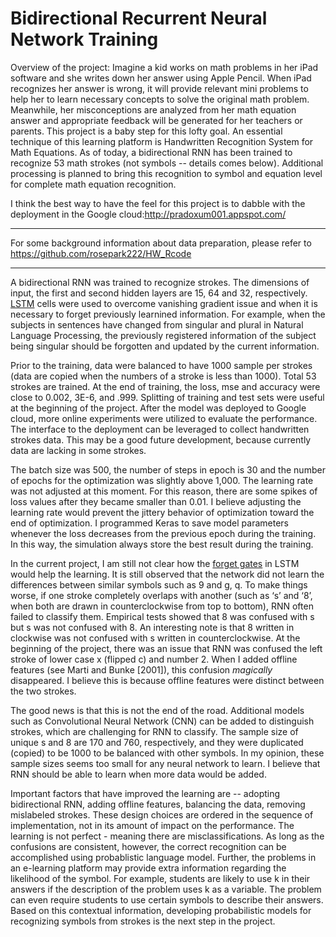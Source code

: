 # Bidirectional Recurrent Neural Network Training 

Overview of the project: Imagine a kid works on math problems in her iPad software and she writes down her answer using Apple Pencil. When iPad recognizes her answer is wrong, it will provide relevant mini problems to help her to learn necessary concepts to solve the original math problem. Meanwhile, her misconceptions are analyzed from her math equation answer and appropriate feedback will be generated for her teachers or parents. This project is a baby step for this lofty goal. An essential technique of this learning platform is Handwritten Recognition System for Math Equations. As of today, a bidirectional RNN has been trained to recognize 53 math strokes (not symbols -- details comes below). Additional processing is planned to bring this recognition to symbol and equation level for complete math equation recognition.

I think the best way to have the feel for this project is to dabble with the deployment in the Google cloud:http://pradoxum001.appspot.com/

---

For some background information about data preparation, please refer to https://github.com/rosepark222/HW_Rcode

---

A bidirectional RNN was trained to recognize strokes. The dimensions of input, the first and second hidden layers are 15, 64 and 32, respectively. [LSTM](http://colah.github.io/posts/2015-08-Understanding-LSTMs/) cells were used to overcome vanishing gradient issue and when it is necessary to forget previously learnined information. For example, when the subjects in sentences have changed from singular and plural in Natural Language Processing, the previously registered information of the subject being singular should be forgotten and updated by the current information. 

Prior to the training, data were balanced to have 1000 sample per strokes (data are copied when the numbers of a stroke is less than 1000). Total 53 strokes are trained. At the end of training, the loss, mse and accuracy were close to 0.002, 3E-6, and .999. Splitting of training and test sets were useful at the beginning of the project. After the model was deployed to Google cloud, more online experiments were utilized to evaluate the performance. The interface to the deployment can be leveraged to collect handwritten strokes data. This may be a good future development, because currently data are lacking in some strokes. 

The batch size was 500, the number of steps in epoch is 30 and the number of epochs for the optimization was slightly above 1,000. The learning rate was not adjusted at this moment. For this reason, there are some spikes of loss values after they became smaller than 0.01. I believe adjusting the learning rate would prevent the jittery behavior of optimization toward the end of optimization. I programmed Keras to save model parameters whenever the loss decreases from the previous epoch during the training. In this way, the simulation always store the best result during the training.

In the current project, I am still not clear how the [forget gates](https://datascience.stackexchange.com/questions/19196/forget-layer-in-a-recurrent-neural-network-rnn) in LSTM would help the learning. It is still observed that the network did not learn the differences between similar symbols such as 9 and g, q. To make things worse, if one stroke completely overlaps with another (such as ‘s’ and ‘8’, when both are drawn in counterclockwise from top to bottom), RNN often failed to classify them. Empirical tests showed that 8 was confused with s but s was not confused with 8. An interesting note is that 8 written in clockwise was not confused with s written in counterclockwise. At the beginning of the project, there was an issue that RNN was confused the left stroke of lower case x (flipped c) and number 2. When I added offline features (see Marti and Bunke [2001]), this confusion *magically* disappeared. I believe this is because offline features were distinct between the two strokes. 

The good news is that this is not the end of the road. Additional models such as Convolutional Neural Network (CNN) can be added to distinguish strokes, which are challenging for RNN to classify. The sample size of unique s and 8 are 170 and 760, respectively, and they were duplicated (copied) to be 1000 to be balanced with other symbols. In my opinion, these sample sizes seems too small for any neural network to learn. I believe that RNN should be able to learn when more data would be added.  

Important factors that have improved the learning are -- adopting bidirectional RNN, adding offline features, balancing the data, removing mislabeled strokes. These design choices are ordered in the sequence of implementation, not in its amount of impact on the performance. The learning is not perfect - meaning there are misclassifications. As long as the confusions are consistent, however, the correct recognition can be accomplished using probablistic language model. Further, the problems in an e-learning platform may provide extra information regarding the likelihood of the symbol. For example, students are likely to use k in their answers if the description of the problem uses k as a variable. The problem can even require students to use certain symbols to describe their answers. Based on this contextual information, developing probabilistic models for recognizing symbols from strokes is the next step in the project.  

     
